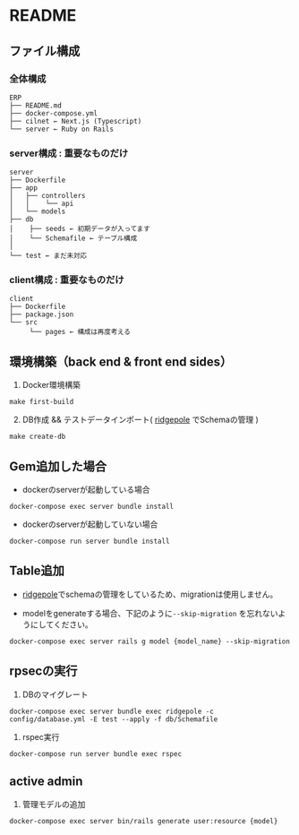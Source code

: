 # README

## ファイル構成
### 全体構成
```
ERP
├── README.md
├── docker-compose.yml
├── cilnet ← Next.js (Typescript)
└── server ← Ruby on Rails
```


### server構成 : 重要なものだけ
```
server
├── Dockerfile
├── app
│   ├── controllers
│   │    └── api
│   └── models
├── db
│    ├── seeds ← 初期データが入ってます
│    └── Schemafile ← テーブル構成
│
└── test ← まだ未対応
```
### client構成 : 重要なものだけ
```
client
├── Dockerfile
├── package.json
└── src
     └── pages ← 構成は再度考える

```

## 環境構築（back end & front end sides）
1. Docker環境構築
```
make first-build
```
2. DB作成 && テストデータインポート( [ridgepole](https://github.com/winebarrel/ridgepole) でSchemaの管理 )

```
make create-db
```


## Gem追加した場合
- dockerのserverが起動している場合
```
docker-compose exec server bundle install
```
- dockerのserverが起動していない場合
```
docker-compose run server bundle install
```


## Table追加

- [ridgepole](https://github.com/winebarrel/ridgepole)でschemaの管理をしているため、migrationは使用しません。

- modelをgenerateする場合、下記のように`--skip-migration` を忘れないようにしてください。

```
docker-compose exec server rails g model {model_name} --skip-migration
```

## rpsecの実行
1. DBのマイグレート
```
docker-compose exec server bundle exec ridgepole -c config/database.yml -E test --apply -f db/Schemafile
```

1. rspec実行
```
docker-compose run server bundle exec rspec
```

## active admin
1. 管理モデルの追加
```
docker-compose exec server bin/rails generate user:resource {model}
```
